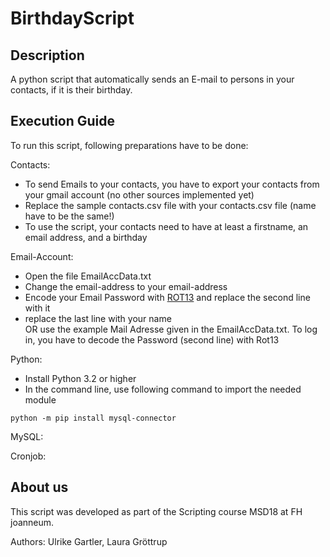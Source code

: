 # BirthdayScript
## Description
A python script that automatically sends an E-mail to persons in your contacts, if it is their birthday.
## Execution Guide
To run this script, following preparations have to be done:

Contacts:
- To send Emails to your contacts, you have to export your contacts from your gmail account (no other sources implemented yet) 
- Replace the sample contacts.csv file with your contacts.csv file (name have to be the same!)
- To use the script, your contacts need to have at least a firstname, an email address, and a birthday

Email-Account:
- Open the file EmailAccData.txt
- Change the email-address to your email-address
- Encode your Email Password with [ROT13](https://gc.de/gc/rot13/) and replace the second line with it
- replace the last line with your name<br>
OR use the example Mail Adresse given in the EmailAccData.txt. To log in, you have to decode the Password (second line) with Rot13

Python:	
- Install Python 3.2 or higher
- In the command line, use following command to import the needed module
```shell
python -m pip install mysql-connector
```

MySQL:

Cronjob:

## About us
This script was developed as part of the Scripting course MSD18 at FH joanneum.

Authors: Ulrike Gartler, Laura Gröttrup